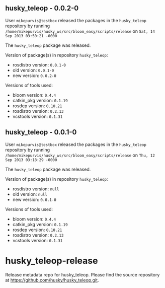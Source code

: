## husky_teleop - 0.0.2-0

User `mikepurvis@testbox` released the packages in the `husky_teleop` repository by running `/home/mikepurvis/husky_ws/src/bloom_easy/scripts/release` on `Sat, 14 Sep 2013 03:50:21 -0000`

The `husky_teleop` package was released.

Version of package(s) in repository `husky_teleop`:
- rosdistro version: `0.0.1-0`
- old version: `0.0.1-0`
- new version: `0.0.2-0`

Versions of tools used:
- bloom version: `0.4.4`
- catkin_pkg version: `0.1.19`
- rosdep version: `0.10.21`
- rosdistro version: `0.2.13`
- vcstools version: `0.1.31`


## husky_teleop - 0.0.1-0

User `mikepurvis@testbox` released the packages in the `husky_teleop` repository by running `/home/mikepurvis/husky_ws/src/bloom_easy/scripts/release` on `Thu, 12 Sep 2013 03:18:29 -0000`

The `husky_teleop` package was released.

Version of package(s) in repository `husky_teleop`:
- rosdistro version: `null`
- old version: `null`
- new version: `0.0.1-0`

Versions of tools used:
- bloom version: `0.4.4`
- catkin_pkg version: `0.1.19`
- rosdep version: `0.10.21`
- rosdistro version: `0.2.13`
- vcstools version: `0.1.31`


husky_teleop-release
====================

Release metadata repo for husky_teleop. Please find the source repository at https://github.com/husky/husky_teleop.git.
